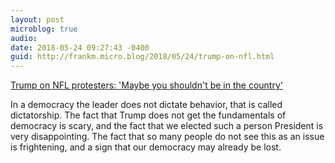 ```yaml
---
layout: post
microblog: true
audio: 
date: 2018-05-24 09:27:43 -0400
guid: http://frankm.micro.blog/2018/05/24/trump-on-nfl.html
---
```

[Trump on NFL protesters: 'Maybe you shouldn't be in the country'](https://sports.yahoo.com/trump-nfl-protesters-maybe-shouldnt-country-114402328.html)

In a democracy the leader does not dictate behavior, that is called dictatorship. The fact that Trump does not get the fundamentals of democracy is scary, and the fact that we elected such a person President is very disappointing. The fact that so many people do not see this as an issue is frightening, and a sign that our democracy may already be lost. 
